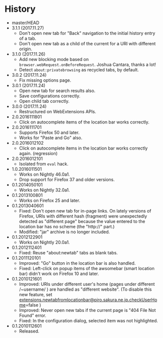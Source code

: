 # History

 - master/HEAD
 - 3.1.1 (2017.11.27)
   * Don't open new tab for "Back" navigation to the initial history entry of a tab.
   * Don't open new tab as a child of the current for a URI with different origin.
 - 3.1.0 (2017.11.26)
   * Add new blocking mode based on `browser.webRequest.onBeforeRequest`. Joshua Cantara, thanks a lot!
   * Detect `about:privatebrowsing` as recycled tabs, by default.
 - 3.0.2 (2017.11.24)
   * Fix missing options page.
 - 3.0.1 (2017.11.24)
   * Open new tab for search results also.
   * Save configurations correctly.
   * Open child tab correctly.
 - 3.0.0 (2017.11.24)
   * Restructured on WebExtensions APIs.
 - 2.0.2016111801
   * Click on autocomplete items of the location bar works correctly.
 - 2.0.2016111701
   * Supports Firefox 50 and later.
   * Works for "Paste and Go" also.
 - 2.0.2016012102
   * Click on autocomplete items in the location bar works correctly again. (regression)
 - 2.0.2016012101
   * Isolated from `eval` hack.
 - 1.0.2016011501
   * Works on Nightly 46.0a1.
   * Drop support for Firefox 37 and older versions.
 - 0.1.2014050101
   * Works on Nightly 32.0a1.
 - 0.1.2013100801
   * Works on Firefox 25 and later.
 - 0.1.2013040601
   * Fixed: Don't open new tab for in-page links. On lately versions of Firefox, URIs with different hash (fragment) were unexpectedly detected as "different page" because the value entered to the location bar has no scheme (the "http://" part.)
   * Modified: "jar" archive is no longer included.
 - 0.1.2012122901
   * Works on Nightly 20.0a1.
 - 0.1.2012112401
   * Fixed: Reuse "about:newtab" tabs as blank tabs.
 - 0.1.2011120101
   * Improved: "Go" button in the location bar is also handled.
   * Fixed: Left-click on popup items of the awsomebar (smart location bar) didn't work on Firefox 10 and later.
 - 0.1.2010121601
   * Improved: URIs under different user's home (pages under different /~username/ ) are handled as "different website". (To disable this new feature, set extensions.newtabfromlocationbar@piro.sakura.ne.jp.checkUserHome=false )
   * Improved: Never open new tabs if the current page is "404 File Not Found" error.
   * Fixed: In the configuration dialog, selected item was not highlighted.
 - 0.1.2010112601
   * Released.
